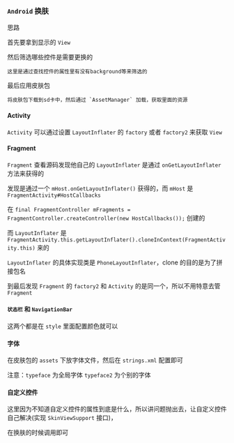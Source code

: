 ### `Android` 换肤

思路

首先要拿到显示的 `View`

然后筛选哪些控件是需要更换的

    这里是通过查找控件的属性里有没有background等来筛选的

最后应用皮肤包

    将皮肤包下载到sd卡中，然后通过 `AssetManager` 加载，获取里面的资源

#### Activity

 `Activity` 可以通过设置 `LayoutInflater` 的 `factory` 或者 `factory2` 来获取 `View`

#### Fragment

 `Fragment` 查看源码发现他自己的 `LayoutInflater` 是通过 `onGetLayoutInflater` 方法来获得的

 发现是通过一个 `mHost.onGetLayoutInflater()` 获得的，而 `mHost` 是 `FragmentActivity#HostCallbacks`

 在 `final FragmentController mFragments = FragmentController.createController(new HostCallbacks());` 创建的

 而 `LayoutInflater` 是 `FragmentActivity.this.getLayoutInflater().cloneInContext(FragmentActivity.this)` 来的

 `LayoutInflater` 的具体实现类是 `PhoneLayoutInflater`，clone 的目的是为了拼接包名

 到最后发现 `Fragment` 的 `factory2` 和 `Activity` 的是同一个，所以不用特意去管 `Fragment`

#### `状态栏` 和 `NavigationBar`

这两个都是在 `style` 里面配置颜色就可以

#### 字体

在皮肤包的 `assets` 下放字体文件，然后在 `strings.xml` 配置即可

注意：`typeface` 为全局字体
      `typeface2` 为个别的字体

#### 自定义控件

这里因为不知道自定义控件的属性到底是什么，所以讲问题抛出去，让自定义控件自己解决(实现 `SkinViewSupport` 接口)，

在换肤的时候调用即可